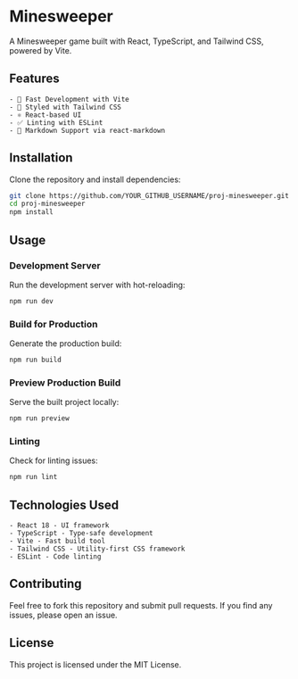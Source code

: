 # Minesweeper

A Minesweeper game built with React, TypeScript, and Tailwind CSS, powered by Vite.

## Features

    - 🚀 Fast Development with Vite
    - 🎨 Styled with Tailwind CSS
    - ⚛️ React-based UI
    - ✅ Linting with ESLint
    - 📜 Markdown Support via react-markdown

## Installation

Clone the repository and install dependencies:

```bash
git clone https://github.com/YOUR_GITHUB_USERNAME/proj-minesweeper.git
cd proj-minesweeper
npm install
```

## Usage

### Development Server

Run the development server with hot-reloading:

```bash
npm run dev
```

### Build for Production

Generate the production build:

```bash
npm run build
```

### Preview Production Build

Serve the built project locally:

```bash
npm run preview
```

### Linting

Check for linting issues:

```bash
npm run lint
```

## Technologies Used

    - React 18 - UI framework
    - TypeScript - Type-safe development
    - Vite - Fast build tool
    - Tailwind CSS - Utility-first CSS framework
    - ESLint - Code linting

## Contributing

Feel free to fork this repository and submit pull requests. If you find any issues, please open an issue.

## License

This project is licensed under the MIT License.
